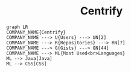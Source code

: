 <h1 align="center">Centrify</h1>

```mermaid
graph LR
COMPANY_NAME{Centrify}
COMPANY_NAME ---> U{Users} ---> UN[2]
COMPANY_NAME ---> R{Repositories} ---> RN[7]
COMPANY_NAME ---> G{Gists} ---> GN[44]
COMPANY_NAME ---> ML{Most Used<br>Languages}
ML --> Java[Java]
ML --> CSS[CSS]
```

